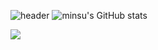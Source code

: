 ![header](https://capsule-render.vercel.app/api?type=rounded&color=timeGradient&text=Park%20Min%20Su%20GitHub%20👋&animation=twinkling&fontSize=40&fontAlignY=50&fontAlign=50&height=180)
![minsu's GitHub stats](https://github-readme-stats.vercel.app/api?username=minsu11&include_all_commits=true&show_icons=true&theme=cobalt)

<a href="https://github.com/devxb/gitanimals">
  <img src="https://render.gitanimals.org/farms/minsu11"/>
</a>
